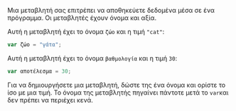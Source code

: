 Μια μεταβλητή σας επιτρέπει να αποθηκεύετε δεδομένα μέσα σε ένα πρόγραμμα. Οι μεταβλητές έχουν όνομα και αξία.

Αυτή η μεταβλητή έχει το όνομα `ζώο` και η τιμή `"cat"`:

```javascript
var ζώο = "γάτα";
```

Αυτή η μεταβλητή έχει το όνομα `βαθμολογία` και η τιμή `30`:

```javascript
var αποτέλεσμα = 30;
```

Για να δημιουργήσετε μια μεταβλητή, δώστε της ένα όνομα και ορίστε το ίσο με μια τιμή. Το όνομα της μεταβλητής πηγαίνει πάντοτε μετά το `var`και δεν πρέπει να περιέχει κενά.
